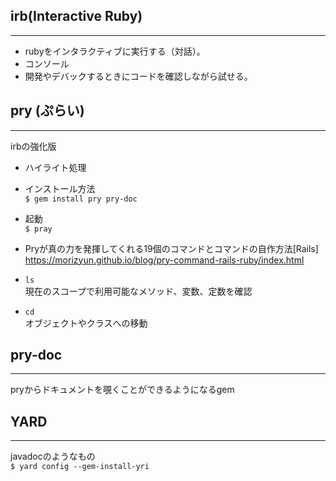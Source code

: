 ## irb(Interactive Ruby)
---
- rubyをインタラクティブに実行する（対話）。
- コンソール  
- 開発やデバックするときにコードを確認しながら試せる。


## pry (ぷらい)
---
irbの強化版
- ハイライト処理 
- インストール方法   
`$ gem install pry pry-doc`  
- 起動  
`$ pray`

- Pryが真の力を発揮してくれる19個のコマンドとコマンドの自作方法[Rails]  
https://morizyun.github.io/blog/pry-command-rails-ruby/index.html
- `ls`  
現在のスコープで利用可能なメソッド、変数、定数を確認
- `cd`  
オブジェクトやクラスへの移動

## pry-doc 
---
pryからドキュメントを覗くことができるようになるgem



## YARD
---
javadocのようなもの  
`$ yard config --gem-install-yri`